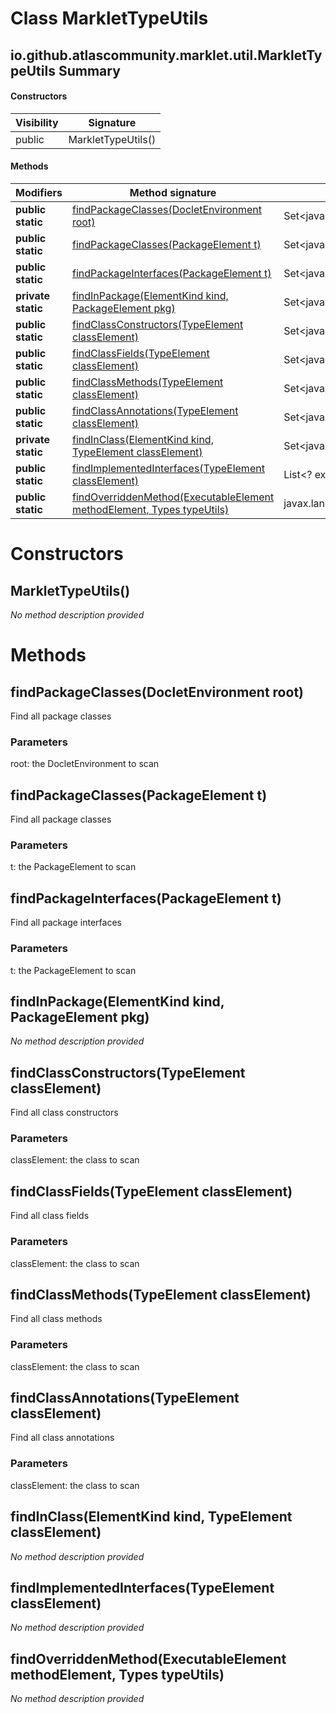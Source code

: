 Class MarkletTypeUtils
======================


io.github.atlascommunity.marklet.util.MarkletTypeUtils Summary
-------
#### Constructors
| Visibility | Signature          |
| ---------- | ------------------ |
| public     | MarkletTypeUtils() |
#### Methods
| Modifiers          | Method signature                                                                                                                                | Return type                                      |
| ------------------ | ----------------------------------------------------------------------------------------------------------------------------------------------- | ------------------------------------------------ |
| **public static**  | [findPackageClasses(DocletEnvironment root)](#findpackageclassesdocletenvironment-root)                                                         | Set<javax.lang.model.element.TypeElement>        |
| **public static**  | [findPackageClasses(PackageElement t)](#findpackageclassespackageelement-t)                                                                     | Set<javax.lang.model.element.TypeElement>        |
| **public static**  | [findPackageInterfaces(PackageElement t)](#findpackageinterfacespackageelement-t)                                                               | Set<javax.lang.model.element.TypeElement>        |
| **private static** | [findInPackage(ElementKind kind, PackageElement pkg)](#findinpackageelementkind-kind--packageelement-pkg)                                       | Set<javax.lang.model.element.Element>            |
| **public static**  | [findClassConstructors(TypeElement classElement)](#findclassconstructorstypeelement-classelement)                                               | Set<javax.lang.model.element.ExecutableElement>  |
| **public static**  | [findClassFields(TypeElement classElement)](#findclassfieldstypeelement-classelement)                                                           | Set<javax.lang.model.element.VariableElement>    |
| **public static**  | [findClassMethods(TypeElement classElement)](#findclassmethodstypeelement-classelement)                                                         | Set<javax.lang.model.element.ExecutableElement>  |
| **public static**  | [findClassAnnotations(TypeElement classElement)](#findclassannotationstypeelement-classelement)                                                 | Set<javax.lang.model.element.Element>            |
| **private static** | [findInClass(ElementKind kind, TypeElement classElement)](#findinclasselementkind-kind--typeelement-classelement)                               | Set<javax.lang.model.element.Element>            |
| **public static**  | [findImplementedInterfaces(TypeElement classElement)](#findimplementedinterfacestypeelement-classelement)                                       | List<? extends javax.lang.model.type.TypeMirror> |
| **public static**  | [findOverriddenMethod(ExecutableElement methodElement, Types typeUtils)](#findoverriddenmethodexecutableelement-methodelement--types-typeutils) | javax.lang.model.element.ExecutableElement       |

Constructors
============
MarkletTypeUtils()
------------------
*No method description provided*


Methods
=======
findPackageClasses(DocletEnvironment root)
------------------------------------------
Find all package classes

### Parameters

root: the DocletEnvironment to scan


findPackageClasses(PackageElement t)
------------------------------------
Find all package classes

### Parameters

t: the PackageElement to scan


findPackageInterfaces(PackageElement t)
---------------------------------------
Find all package interfaces

### Parameters

t: the PackageElement to scan


findInPackage(ElementKind kind, PackageElement pkg)
---------------------------------------------------
*No method description provided*


findClassConstructors(TypeElement classElement)
-----------------------------------------------
Find all class constructors

### Parameters

classElement: the class to scan


findClassFields(TypeElement classElement)
-----------------------------------------
Find all class fields

### Parameters

classElement: the class to scan


findClassMethods(TypeElement classElement)
------------------------------------------
Find all class methods

### Parameters

classElement: the class to scan


findClassAnnotations(TypeElement classElement)
----------------------------------------------
Find all class annotations

### Parameters

classElement: the class to scan


findInClass(ElementKind kind, TypeElement classElement)
-------------------------------------------------------
*No method description provided*


findImplementedInterfaces(TypeElement classElement)
---------------------------------------------------
*No method description provided*


findOverriddenMethod(ExecutableElement methodElement, Types typeUtils)
----------------------------------------------------------------------
*No method description provided*


